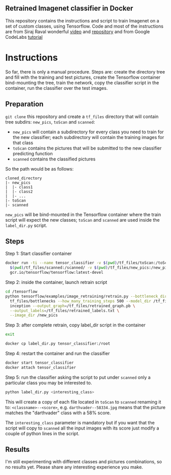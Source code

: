Retrained Imagenet classifier in Docker
---
This repository contains the instructions and script to train Imagenet on a set of custom classes, using Tensorflow.
Code and most of the instructions are from Siraj Raval wonderful [video](https://youtu.be/QfNvhPx5Px8) and [repository](https://github.com/llSourcell/tensorflow_image_classifier) and from Google CodeLabs [tutorial](https://codelabs.developers.google.com/codelabs/tensorflow-for-poets/?utm_campaign=chrome_series_machinelearning_063016&utm_source=gdev&utm_medium=yt-desc#0)

# Instructions
So far, there is only a manual procedure. Steps are: create the directory tree and fill with the training and test pictures, create the Tensorflow container bind-mounting the tree, train the network, copy the classifier script in the container, run the classifier over the test images.

## Preparation
`git clone` this repository and create a `tf_files` directory that will contain tree subdirs: `new_pics`, `toScan` and `scanned`:

* `new_pics` will contain a subdirectory for every class you need to train for the new classifier; each subdirectory will contain the training images for that class
* `toScan` contains the pictures that will be submitted to the new classifier predicting function 
* `scanned` contains the classified pictures

So the path would be as follows:

```
cloned_directory
|- new_pics
|  |- class1
|  |- class2
|  |- ...
|- toScan
|- scanned
```

`new_pics` will be bind-mounted in the Tensorflow container where the train script will expect the new classes; `toScan` and `scanned` are used inside the  `label_dir.py` script.

## Steps

Step 1: Start classifier container
```sh
docker run -ti --name tensor_classifier -v $(pwd)/tf_files/toScan:/toScan/ -v \
  $(pwd)/tf_files/scanned:/scanned/ -v $(pwd)/tf_files/new_pics:/new_pics/ \
  gcr.io/tensorflow/tensorflow:latest-devel
```

Step 2: inside the container, launch retrain script
```sh
cd /tensorflow
python tensorflow/examples/image_retraining/retrain.py --bottleneck_dir=/ \
  tf_files/bottlenecks --how_many_training_steps 500 --model_dir /tf_files/ \
  inception --output_graph=/tf_files/retrained_graph.pb \
  --output_labels=/tf_files/retrained_labels.txt \
  --image_dir /new_pics
```

Step 3: after complete retrain, copy label_dir script in the container
```sh
exit

docker cp label_dir.py tensor_classifier:/root
```

Step 4: restart the container and run the classifier
```sh
docker start tensor_classifier
docker attach tensor_classifier
```

Step 5: run the classifier asking the script to put under `scanned` only a particular class you may be interested to.
```sh
python label_dir.py <interesting_class>
```

This will create a copy of each file located in `toScan` to `scanned` renaming it to: `<classname>--<score>`, e.g. `darthvader--58334.jpg` means that the picture matches the "darthvader" class with a 58% score.

The `interesting_class` parameter is mandatory but if you want that the script will copy to `scanned` all the input images with its score just modify a couple of python lines in the script.

## Results
I'm still experimenting with different classes and pictures combinations, so no results yet. Please share any interesting experience you make.
